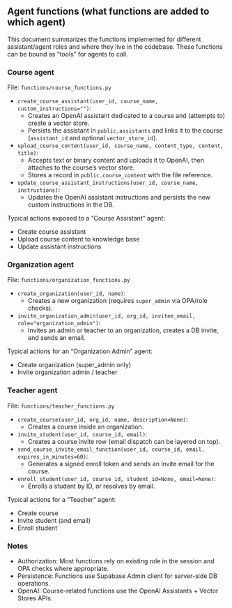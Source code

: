 ## Agent functions (what functions are added to which agent)

This document summarizes the functions implemented for different assistant/agent roles and where they live in the codebase. These functions can be bound as “tools” for agents to call.

### Course agent

File: `functions/course_functions.py`
- `create_course_assistant(user_id, course_name, custom_instructions="")`:
  - Creates an OpenAI assistant dedicated to a course and (attempts to) create a vector store.
  - Persists the assistant in `public.assistants` and links it to the course (`assistant_id` and optional `vector_store_id`).
- `upload_course_content(user_id, course_name, content_type, content, title)`:
  - Accepts text or binary content and uploads it to OpenAI, then attaches to the course’s vector store.
  - Stores a record in `public.course_content` with the file reference.
- `update_course_assistant_instructions(user_id, course_name, instructions)`:
  - Updates the OpenAI assistant instructions and persists the new custom instructions in the DB.

Typical actions exposed to a “Course Assistant” agent:
- Create course assistant
- Upload course content to knowledge base
- Update assistant instructions

### Organization agent

File: `functions/organization_functions.py`
- `create_organization(user_id, name)`:
  - Creates a new organization (requires `super_admin` via OPA/role checks).
- `invite_organization_admin(user_id, org_id, invitee_email, role="organization_admin")`:
  - Invites an admin or teacher to an organization, creates a DB invite, and sends an email.

Typical actions for an “Organization Admin” agent:
- Create organization (super_admin only)
- Invite organization admin / teacher

### Teacher agent

File: `functions/teacher_functions.py`
- `create_course(user_id, org_id, name, description=None)`:
  - Creates a course inside an organization.
- `invite_student(user_id, course_id, email)`:
  - Creates a course invite row (email dispatch can be layered on top).
- `send_course_invite_email_function(user_id, course_id, email, expires_in_minutes=60)`:
  - Generates a signed enroll token and sends an invite email for the course.
- `enroll_student(user_id, course_id, student_id=None, email=None)`:
  - Enrolls a student by ID, or resolves by email.

Typical actions for a “Teacher” agent:
- Create course
- Invite student (and email)
- Enroll student

### Notes
- Authorization: Most functions rely on existing role in the session and OPA checks where appropriate.
- Persistence: Functions use Supabase Admin client for server-side DB operations.
- OpenAI: Course-related functions use the OpenAI Assistants + Vector Stores APIs.


